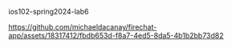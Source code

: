 ios102-spring2024-lab6

https://github.com/michaeldacanay/firechat-app/assets/18317412/fbdb653d-f8a7-4ed5-8da5-4b1b2bb73d82

